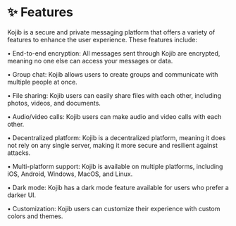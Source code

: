# ✨ Features

Kojib is a secure and private messaging platform that offers a variety of features to enhance the user experience. These features include:

• End-to-end encryption: All messages sent through Kojib are encrypted, meaning no one else can access your messages or data.

• Group chat: Kojib allows users to create groups and communicate with multiple people at once.

• File sharing: Kojib users can easily share files with each other, including photos, videos, and documents.

• Audio/video calls: Kojib users can make audio and video calls with each other.

• Decentralized platform: Kojib is a decentralized platform, meaning it does not rely on any single server, making it more secure and resilient against attacks.

• Multi-platform support: Kojib is available on multiple platforms, including iOS, Android, Windows, MacOS, and Linux.

• Dark mode: Kojib has a dark mode feature available for users who prefer a darker UI.

• Customization: Kojib users can customize their experience with custom colors and themes.
